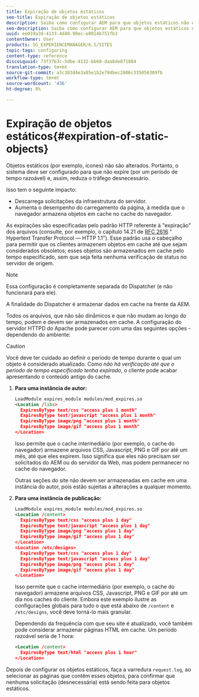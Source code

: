 ```yaml
---
title: Expiração de objetos estáticos
seo-title: Expiração de objetos estáticos
description: Saiba como configurar AEM para que objetos estáticos não expirem (por um período de tempo razoável).
seo-description: Saiba como configurar AEM para que objetos estáticos não expirem (por um período de tempo razoável).
uuid: ee019a3d-4133-4d40-98ec-e0914b751fb3
contentOwner: User
products: SG_EXPERIENCEMANAGER/6.5/SITES
topic-tags: configuring
content-type: reference
discoiquuid: 73f37b3c-5dbe-4132-bb60-daa8de871884
translation-type: tm+mt
source-git-commit: a3c303d4e3a85e1b2e794bec2006c335056309fb
workflow-type: tm+mt
source-wordcount: '436'
ht-degree: 0%

---
```



# Expiração de objetos estáticos{#expiration-of-static-objects}

Objetos estáticos (por exemplo, ícones) não são alterados. Portanto, o sistema deve ser configurado para que não expire (por um período de tempo razoável) e, assim, reduza o tráfego desnecessário.

Isso tem o seguinte impacto:

* Descarrega solicitações da infraestrutura do servidor.
* Aumenta o desempenho do carregamento da página, à medida que o navegador armazena objetos em cache no cache do navegador.

As expirações são especificadas pelo padrão HTTP referente à &quot;expiração&quot; dos arquivos (consulte, por exemplo, o capítulo 14.21 de [RFC 2616](https://www.ietf.org/rfc/rfc2616.txt) &quot; Hypertext Transfer Protocol — HTTP 1.1&quot;). Esse padrão usa o cabeçalho para permitir que os clientes armazenem objetos em cache até que sejam considerados obsoletos; esses objetos são armazenados em cache pelo tempo especificado, sem que seja feita nenhuma verificação de status no servidor de origem.

>[!NOTE]
>
>Essa configuração é completamente separada do Dispatcher (e não funcionará para ele).
>
>A finalidade do Dispatcher é armazenar dados em cache na frente da AEM.

Todos os arquivos, que não são dinâmicos e que não mudam ao longo do tempo, podem e devem ser armazenados em cache. A configuração do servidor HTTPD do Apache pode parecer com uma das seguintes opções - dependendo do ambiente:

>[!CAUTION]
>
>Você deve ter cuidado ao definir o período de tempo durante o qual um objeto é considerado atualizado. Como *não há verificação até que o período de tempo especificado tenha expirado*, o cliente pode acabar apresentando o conteúdo antigo do cache.

1. **Para uma instância de autor:**

   ```xml
   LoadModule expires_module modules/mod_expires.so
   <Location /libs>
     ExpiresByType text/css "access plus 1 month"
     ExpiresByType text/javascript "access plus 1 month"
     ExpiresByType image/png "access plus 1 month"
     ExpiresByType image/gif "access plus 1 month"
   </Location>
   ```

   Isso permite que o cache intermediário (por exemplo, o cache do navegador) armazene arquivos CSS, Javascript, PNG e GIF por até um mês, até que eles expirem. Isso significa que eles não precisam ser solicitados do AEM ou do servidor da Web, mas podem permanecer no cache do navegador.

   Outras seções do site não devem ser armazenadas em cache em uma instância do autor, pois estão sujeitas a alterações a qualquer momento.

1. **Para uma instância de publicação:**

   ```xml
   LoadModule expires_module modules/mod_expires.so
   <Location /content>
     ExpiresByType text/css "access plus 1 day"
     ExpiresByType text/javascript "access plus 1 day"
     ExpiresByType image/png "access plus 1 day"
     ExpiresByType image/gif "access plus 1 day"
   </Location>
   <Location /etc/designs>
     ExpiresByType text/css "access plus 1 day"
     ExpiresByType text/javascript "access plus 1 day"
     ExpiresByType image/png "access plus 1 day"
     ExpiresByType image/gif "access plus 1 day"
   </Location>
   ```

   Isso permite que o cache intermediário (por exemplo, o cache do navegador) armazene arquivos CSS, Javascript, PNG e GIF por até um dia nos caches do cliente. Embora este exemplo ilustre as configurações globais para tudo o que está abaixo de `/content` e `/etc/designs`, você deve torná-lo mais granular.

   Dependendo da frequência com que seu site é atualizado, você também pode considerar armazenar páginas HTML em cache. Um período razoável seria de 1 hora:

   ```xml
   <Location /content>
     ExpiresByType text/html "access plus 1 hour"
   </Location>
   ```

Depois de configurar os objetos estáticos, faça a varredura `request.log`, ao selecionar as páginas que contêm esses objetos, para confirmar que nenhuma solicitação (desnecessária) está sendo feita para objetos estáticos.

